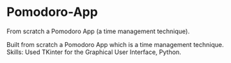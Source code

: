 # Pomodoro-App
From scratch a Pomodoro App (a time management technique). 

Built from scratch a Pomodoro App which is a time management technique. Skills: Used TKinter for the Graphical User Interface, Python.
